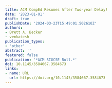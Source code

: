 ```yaml
---
title: ACM CompEd Resumes After Two-year Delay!
date: '2023-01-01'
draft: true
publishDate: '2024-03-23T15:49:01.502610Z'
authors:
- Brett A. Becker
- venkatesh
publication_types:
- 'other'
abstract: ''
featured: false
publication: '*ACM SIGCSE Bull.*'
doi: 10.1145/3584667.3584673
links:
- name: URL
  url: https://doi.org/10.1145/3584667.3584673
---
```


